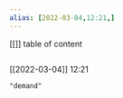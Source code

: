 ```yaml
---
alias: [2022-03-04,12:21,]
---
```

[[]]
table of content
```toc
```

[[2022-03-04]] 12:21

```query
"demand"
```